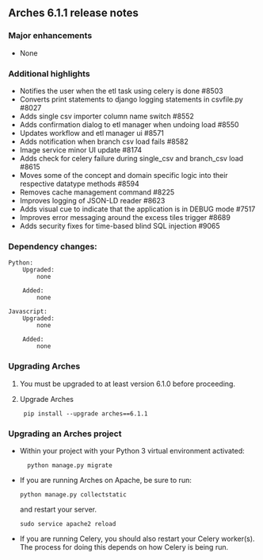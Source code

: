 Arches 6.1.1 release notes
------------------------


### Major enhancements
- None

### Additional highlights

- Notifies the user when the etl task using celery is done #8503
- Converts print statements to django logging statements in csvfile.py #8027
- Adds single csv importer column name switch #8552
- Adds confirmation dialog to etl manager when undoing load #8550
- Updates workflow and etl manager ui #8571
- Adds notification when branch csv load fails #8582
- Image service minor UI update #8174
- Adds check for celery failure during single_csv and branch_csv load #8615
- Moves some of the concept and domain specific logic into their respective datatype methods #8594
- Removes cache management command #8225
- Improves logging of JSON-LD reader #8623
- Adds visual cue to indicate that the application is in DEBUG mode #7517
- Improves error messaging around the excess tiles trigger #8689
- Adds security fixes for time-based blind SQL injection #9065

### Dependency changes:
```
Python:
    Upgraded:
        none

    Added:
        none

Javascript:
    Upgraded:
        none

    Added:
        none
```


### Upgrading Arches

1. You must be upgraded to at least version 6.1.0 before proceeding.

2. Upgrade Arches

        pip install --upgrade arches==6.1.1

### Upgrading an Arches project

- Within your project with your Python 3 virtual environment activated:

        python manage.py migrate

- If you are running Arches on Apache, be sure to run:

    ```
    python manage.py collectstatic
    ```
    and restart your server.
    ```
    sudo service apache2 reload
    ```
    
- If you are running Celery, you should also restart your Celery worker(s). The process for doing this depends on how Celery is being run.
